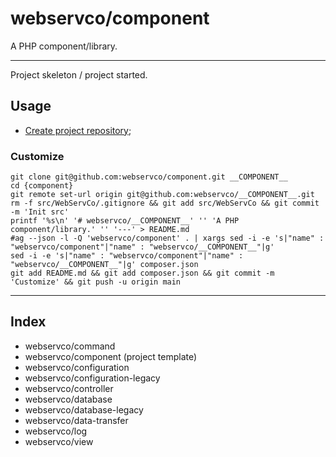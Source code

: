 # webservco/component

A PHP component/library.

---

Project skeleton / project started.

## Usage

- [Create project repository](https://github.com/organizations/webservco/repositories/new);

### Customize

```shell
git clone git@github.com:webservco/component.git __COMPONENT__
cd {component}
git remote set-url origin git@github.com:webservco/__COMPONENT__.git
rm -f src/WebServCo/.gitignore && git add src/WebServCo && git commit -m 'Init src'
printf '%s\n' '# webservco/__COMPONENT__' '' 'A PHP component/library.' '' '---' > README.md
#ag --json -l -Q 'webservco/component' . | xargs sed -i -e 's|"name" : "webservco/component"|"name" : "webservco/__COMPONENT__"|g'
sed -i -e 's|"name" : "webservco/component"|"name" : "webservco/__COMPONENT__"|g' composer.json
git add README.md && git add composer.json && git commit -m 'Customize' && git push -u origin main
```

---

## Index

- webservco/command
- webservco/component (project template)
- webservco/configuration
- webservco/configuration-legacy
- webservco/controller
- webservco/database
- webservco/database-legacy
- webservco/data-transfer
- webservco/log
- webservco/view
